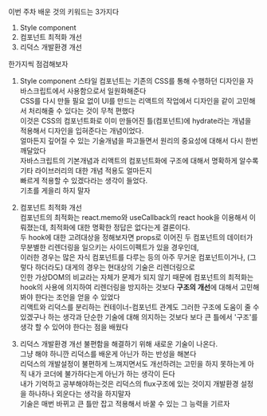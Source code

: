 이번 주차 배운 것의 키워드는 3가지다

1. Style component
2. 컴포넌트 최적화 개선
3. 리덕스 개발환경 개선

한가지씩 점검해보자

1. Style component
   스타일 컴포넌트는 기존의 CSS를 통해 수행하던 디자인을 자바스크립트에서 사용함으로서 일원화해준다  
   CSS를 다시 만들 필요 없이 UI를 만드는 리액트의 작업에서 디자인을 같이 고민해서 처리해줄 수 있다는 것이 무척 편했다  
   이것은 CSS의 컴포넌트화로 이미 만들어진 틀(컴포넌트)에 hydrate라는 개념을 적용해서 디자인을 입혀준다는 개념이었다.  
   얼마든지 깊어질 수 있는 기술개념을 파고들면서 원리의 중요성에 대해서 다시 한번 깨달았다  
   자바스크립트의 기본개념과 리액트의 컴포넌트화에 구조에 대해서 명확하게 알수록 기타 라이브러리의 대한 개념 적용도 얼마든지  
   빠르게 적용할 수 있겠다라는 생각이 들었다.  
   기초를 게을리 하지 말자

2. 컴포넌트 최적화 개선  
   컴포넌트의 최적화는 react.memo와 useCallback의 react hook을 이용해서 이뤄졌는데, 최적화에 대한 명확한 정답은 없다는게 결론이다.  
   두 hook에 대한 고려대상을 정해보자면 props로 이어진 두 컴포넌트의 데이터가 무분별한 리렌더링을 일으키는 사이드이펙트가 있을 경우인데,  
   이러한 경우는 많은 자식 컴포넌트를 다루는 등의 아주 무거운 컴포넌트이거나, (그렇다 하더라도) 대게의 경우는 현대상의 기술은 리렌더링으로  
   인한 가상DOM의 비교라는 자체가 문제가 되지 않기 때문에 컴포넌트의 최적화는 hook의 사용에 의지하여 리렌더링을 방지하는 것보다 **구조의 개선**에 대해서 고민해봐야 한다는 조언을 얻을 수 있었다  
   리액트와 리덕스를 분리하는 컨테이너-컴포넌트 관계도 그러한 구조에 도움이 줄 수 있겠구나 하는 생각과 단순한 기술에 대해 의지하는 것보다
   보다 큰 틀에서 '구조'를 생각 할 수 있어야 한다는 점을 배웠다

3. 리덕스 개발환경 개선
   불편함을 해결하기 위해 새로운 기술이 나온다.  
   그냥 해야 하니깐 리덕스를 배운게 아닌가 하는 반성을 해본다  
   리덕스의 개발설정이 불편하게 느껴지면서도 개선하려는 고민을 하지 못하는게 아직 내가 코더에 불가하다는게 아닌가 하는 생각이 든다  
   내가 기억하고 공부해야하는것은 리덕스의 flux구조에 있는 것이지 개발환경 설정을 하나하나 외운다는 생각을 하지말자  
   기술은 매번 바뀌고 큰 틀만 잡고 적용해서 바꿀 수 있는 그 능력을 기르자
